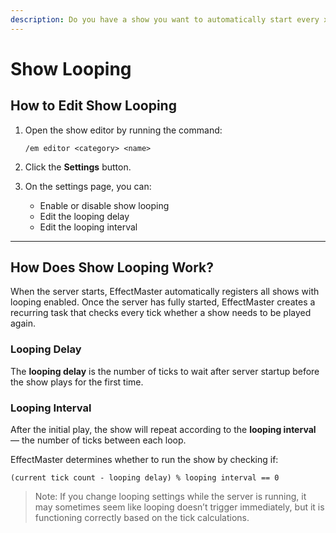 ```yaml
---
description: Do you have a show you want to automatically start every x ticks? You can do that with show loops!
---
```


# Show Looping

## How to Edit Show Looping

1. Open the show editor by running the command:

   ```
   /em editor <category> <name>
   ```
2. Click the **Settings** button.
3. On the settings page, you can:
    * Enable or disable show looping
    * Edit the looping delay
    * Edit the looping interval

---

## How Does Show Looping Work?

When the server starts, EffectMaster automatically registers all shows with looping enabled. Once the server has fully
started, EffectMaster creates a recurring task that checks every tick whether a show needs to be played again.

### Looping Delay

The **looping delay** is the number of ticks to wait after server startup before the show plays for the first time.

### Looping Interval

After the initial play, the show will repeat according to the **looping interval** — the number of ticks between each
loop.

EffectMaster determines whether to run the show by checking if:

```
(current tick count - looping delay) % looping interval == 0
```

> Note: If you change looping settings while the server is running, it may sometimes seem like looping doesn’t trigger
immediately, but it is functioning correctly based on the tick calculations.
